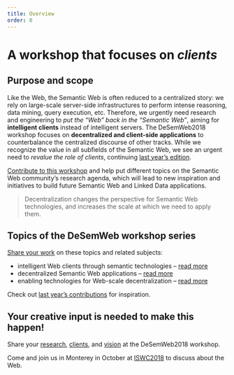 ```yaml
---
title: Overview
order: 0
---
```

# A workshop that focuses on _clients_

## Purpose and scope
Like the Web,
the Semantic Web is often reduced to a centralized story:
we rely on large-scale server-side infrastructures
to perform intense reasoning, data mining, query execution, etc.
Therefore, we urgently need research and engineering
to _put the “Web” back in the “Semantic Web”_,
aiming for **intelligent clients** instead of intelligent servers.
The DeSemWeb2018 workshop focuses on **decentralized and client-side applications**
to counterbalance the centralized discourse of other tracks.
While we recognize the value in all subfields of the Semantic Web,
we see an urgent need to _revalue the role of clients_,
continuing [last year’s edition](http://iswc2017.desemweb.org/).

[Contribute to this workshop](/contributions/) and help put different topics on the Semantic Web community’s research agenda,
which will lead to new inspiration and initiatives
to build future Semantic Web and Linked Data applications.

> Decentralization changes the perspective
> for Semantic Web technologies,
> and increases the scale at which we need to apply them.

## Topics of the DeSemWeb workshop series
[Share your work](/contributions/) on these topics and related subjects:

- intelligent Web clients through semantic technologies
  – [read more](/topics/#clients)
- decentralized Semantic Web applications
  – [read more](/topics/#applications)
- enabling technologies for Web-scale decentralization
  – [read more](/topics/#technologies)

Check out [last year’s contributions](http://iswc2017.desemweb.org/program/)
for inspiration.

## Your creative input is needed to make this happen!
Share your [research](/contributions/#research-articles),
[clients](/contributions/#client-challenge),
and [vision](/contributions/#vision-statements)
at the DeSemWeb2018 workshop.

Come and join us in Monterey in October at [ISWC2018](http://iswc2018.semanticweb.org/)
to discuss about the Web.

